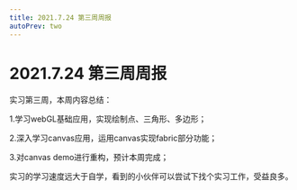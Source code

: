 ```yaml
---
title: 2021.7.24 第三周周报
autoPrev: two
---
```


2021.7.24 第三周周报
===

实习第三周，本周内容总结：

1.学习webGL基础应用，实现绘制点、三角形、多边形；

2.深入学习canvas应用，运用canvas实现fabric部分功能；

3.对canvas demo进行重构，预计本周完成；

实习的学习速度远大于自学，看到的小伙伴可以尝试下找个实习工作，受益良多。